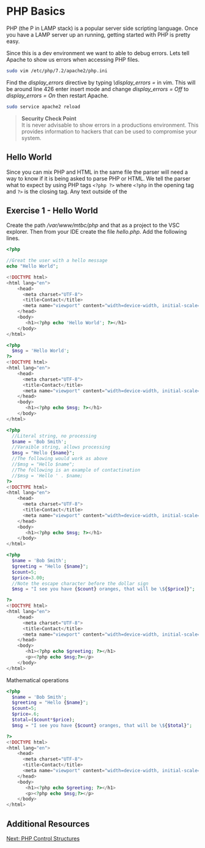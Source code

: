 # PHP Basics

PHP (the P in LAMP stack) is a popular server side scripting language. Once you have a LAMP server up an running, getting started with PHP is pretty easy.

Since this is a dev environment we want to able to debug errors. Lets tell Apache to show us errors when accessing PHP files.

```sh
sudo vim /etc/php/7.2/apache2/php.ini
```

Find the _display_errors_ directive by typing _\display_errors =_ in vim. This will be around line 426 enter insert mode and change *display_errors = Off* to *display_errors = On* then restart Apache.

```sh
sudo service apache2 reload
```

>**Security Check Point**  
>It is never advisable to show errors in a productions environment. This provides information to hackers that can be used to compromise your system.

## Hello World

Since you can mix PHP and HTML in the same file the parser will need a way to know if it is being asked to parse PHP or HTML. We tell the parser what to expect by using PHP tags ```<?php ?>``` where ```<?php``` in the opening tag and ```?>``` is the closing tag. Any text outside of the  

## Exercise 1 - Hello World
Create the path _/var/www/mtbc/php_ and that as a project to the VSC explorer. Then from your IDE create the file *hello.php*. Add the following lines.

```php
<?php

//Great the user with a hello message
echo "Hello World";
```

```php
<!DOCTYPE html>
<html lang="en">
    <head>
      <meta charset="UTF-8">
      <title>Contact</title>
      <meta name="viewport" content="width=device-width, initial-scale=1.0">
    </head>
    <body>
       <h1><?php echo 'Hello World'; ?></h1>
    </body>
</html>
```

```php
<?php
  $msg = 'Hello World';
?>
<!DOCTYPE html>
<html lang="en">
    <head>
      <meta charset="UTF-8">
      <title>Contact</title>
      <meta name="viewport" content="width=device-width, initial-scale=1.0">
    </head>
    <body>
       <h1><?php echo $msg; ?></h1>
    </body>
</html>
```

```php
<?php
  //Literal string, no processing
  $name = 'Bob Smith';
  //Varaible string, allows processing
  $msg = "Hello {$name}";
  //The following would work as above
  //$msg = "Hello $name";
  //The following is an example of contactination
  //$msg = 'Hello ' . $name;
?>
<!DOCTYPE html>
<html lang="en">
    <head>
      <meta charset="UTF-8">
      <title>Contact</title>
      <meta name="viewport" content="width=device-width, initial-scale=1.0">
    </head>
    <body>
       <h1><?php echo $msg; ?></h1>
    </body>
</html>
```

```php
<?php
  $name = 'Bob Smith';
  $greeting = "Hello {$name}";
  $count=5;
  $price=3.00;
  //Note the escape character before the dollar sign
  $msg = "I see you have {$count} oranges, that will be \${$price]}";

?>
<!DOCTYPE html>
<html lang="en">
    <head>
      <meta charset="UTF-8">
      <title>Contact</title>
      <meta name="viewport" content="width=device-width, initial-scale=1.0">
    </head>
    <body>
       <h1><?php echo $greeting; ?></h1>
       <p><?php echo $msg;?></p>
    </body>
</html>
```

Mathematical operations
```php
<?php
  $name = 'Bob Smith';
  $greeting = "Hello {$name}";
  $count=5;
  $price=.6;
  $total=($count*$price);
  $msg = "I see you have {$count} oranges, that will be \${$total}";

?>
<!DOCTYPE html>
<html lang="en">
    <head>
      <meta charset="UTF-8">
      <title>Contact</title>
      <meta name="viewport" content="width=device-width, initial-scale=1.0">
    </head>
    <body>
       <h1><?php echo $greeting; ?></h1>
       <p><?php echo $msg;?></p>
    </body>
</html>
```

## Additional Resources

[Next: PHP Control Structures](02-PHPControlStructures.md)
